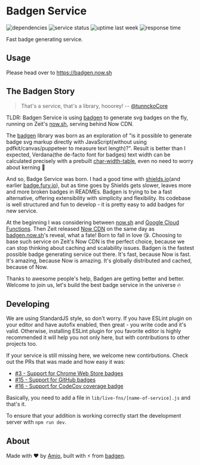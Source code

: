 # Badgen Service

![dependencies](https://badgen.now.sh/david/dep/amio/badgen-service)
![service status](https://badgen.now.sh/uptime-robot/status/m780731617-a9e038618dc1aee36a44c4af)
![uptime last week](https://badgen.now.sh/uptime-robot/week/m780731617-a9e038618dc1aee36a44c4af)
![response time](https://badgen.now.sh/uptime-robot/response/m780731617-a9e038618dc1aee36a44c4af)

Fast badge generating service.

## Usage

Please head over to https://badgen.now.sh

## The Badgen Story

> That's a service, that's a library, hooorey! -- [@tunnckoCore](https://twitter.com/tunnckoCore)

TLDR: Badgen Service is using [badgen](https://github.com/amio/badgen) to generate svg badges on the fly, running on Zeit's [now.sh](https://zeit.co/now), serving behind Now CDN.

The [badgen](https://github.com/amio/badgen) library was born as an exploration of "is it possible to generate badge svg markup directly with JavaScript(without using pdfkit/canvas/puppeteer to measure text length)?". Result is better than I expected, Verdana(the de-facto font for badges) text width can be calculated precisely with a prebuilt [char-width-table](https://github.com/amio/badgen/blob/master/lib/widths-verdana-11.json), even no need to worry about kerning 🤯

And so, Badge Service was born. I had a good time with [shields.io](https://shields.io)(and earlier [badge.fury.io](https://badge.fury.io)), but as time goes by Shields gets slower, leaves more and more broken badges in READMEs. Badgen is trying to be a fast alternative, offering extensibility with simplicity and flexibility. Its codebase is well structured and fun to develop - it is pretty easy to add badges for new service. 

At the beginning I was considering between [now.sh](https://zeit.co/now) and [Google Cloud Functions](https://cloud.google.com/functions/). Then Zeit released [Now CDN](https://zeit.co/blog/now-cdn) on the same day as [badgen.now.sh](https://badgen.now.sh)'s reveal, what a fate! Born to fall in love 😘. Choosing to base such service on Zeit's Now CDN is the perfect choice, because we can stop thinking about caching and scalability issues. Badgen is the fastest possible badge generating service out there. It's fast, because Now is fast. It's amazing, because Now is amazing. It's globally distributed and cached, because of Now.

Thanks to awesome people's help, Badgen are getting better and better. Welcome to join us, let's build the best badge service in the universe 🔥

## Developing

We are using StandardJS style, so don't worry. If you have ESLint plugin on your editor and have autofix enabled, then great - you write code and it's valid. Otherwise, installing ESLint plugin for you favorite editor is highly recommended it will help you not only here, but with contributions to other projects too.

If your service is still missing here, we welcome new contirbutions. Check out the PRs that was made and how easy it was:

- [#3 - Support for Chrome Web Store badges](https://github.com/amio/badgen-service/pull/3)
- [#15 - Support for GitHub badges](https://github.com/amio/badgen-service/pull/15)
- [#16 - Support for CodeCov coverage badge](https://github.com/amio/badgen-service/pull/16)

Basically, you need to add a file in `lib/live-fns/[name-of-service].js` and that's it. 

To ensure that your addition is working correctly start the development server with `npm run dev`.

## About

Made with ❤️ by [Amio](https://github.com/amio),
built with ⚡️ from [badgen](https://github.com/amio/badgen).
